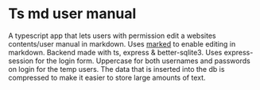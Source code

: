 # Ts md user manual
 A typescript app that lets users with permission edit a websites contents/user manual in markdown. Uses [marked](https://github.com/markedjs/marked) to enable editing in markdown. Backend made with ts, express & better-sqlite3. Uses express-session for the login form. Uppercase for both usernames and passwords on login for the temp users. The data that is inserted into the db is compressed to make it easier to store large amounts of text.
